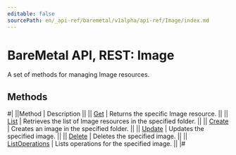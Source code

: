 ```yaml
---
editable: false
sourcePath: en/_api-ref/baremetal/v1alpha/api-ref/Image/index.md
---
```


# BareMetal API, REST: Image

A set of methods for managing Image resources.

## Methods

#|
||Method | Description ||
|| [Get](get.md) | Returns the specific Image resource. ||
|| [List](list.md) | Retrieves the list of Image resources in the specified folder. ||
|| [Create](create.md) | Creates an image in the specified folder. ||
|| [Update](update.md) | Updates the specified image. ||
|| [Delete](delete.md) | Deletes the specified image. ||
|| [ListOperations](listOperations.md) | Lists operations for the specified image. ||
|#